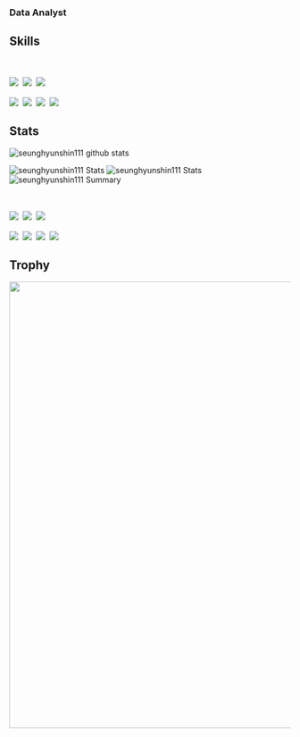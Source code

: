 ### Data Analyst

## Skills
<p align="left">
  <br>
  <br>
  <img src="https://img.shields.io/badge/-Python-092e20?logo=Python&logoColor=white"/>&nbsp
  <img src="https://img.shields.io/badge/-R Project-092e20?logo=R&logoColor=white"/>&nbsp
  <img src="https://img.shields.io/badge/-SQL-092e20?"/>&nbsp
  <br>
  <br>
  <img src="https://img.shields.io/badge/-Git-092e20?logo=Git&logoColor=white"/>&nbsp
  <img src="https://img.shields.io/badge/-Clickhouse-092e20?logo=clickhouse&logoColor=white"/>&nbsp
  <img src="https://img.shields.io/badge/-MySQL-092e20?logo=mysql&logoColor=white"/>&nbsp
  <img src="https://img.shields.io/badge/-Power BI-092e20?logo=Power BI&logoColor=white"/>&nbsp
  <br>
</p>


## Stats
![seunghyunshin111 github stats](https://github-readme-stats.vercel.app/api?username=seunghyunshin111&theme=radical&show_icons=true&count_private=true)

![seunghyunshin111 Stats](https://github-profile-summary-cards.vercel.app/api/cards/repos-per-language?username=seunghyunshin111&theme=solarized_dark)
![seunghyunshin111 Stats](https://github-profile-summary-cards.vercel.app/api/cards/most-commit-language?username=seunghyunshin111&theme=solarized_dark)
![seunghyunshin111 Summary](https://github-profile-summary-cards.vercel.app/api/cards/profile-details?username=seunghyunshin111&theme=solarized_dark)


<p align="left">
  <br>
  <br>
  <img src="https://img.shields.io/badge/-Python-092e20?logo=Python&logoColor=white"/>&nbsp
  <img src="https://img.shields.io/badge/-R Project-092e20?logo=R&logoColor=white"/>&nbsp
  <img src="https://img.shields.io/badge/-SQL-092e20?"/>&nbsp
  <br>
  <br>
  <img src="https://img.shields.io/badge/-Git-092e20?logo=Git&logoColor=white"/>&nbsp
  <img src="https://img.shields.io/badge/-Clickhouse-092e20?logo=clickhouse&logoColor=white"/>&nbsp
  <img src="https://img.shields.io/badge/-MySQL-092e20?logo=mysql&logoColor=white"/>&nbsp
  <img src="https://img.shields.io/badge/-Power BI-092e20?logo=Power BI&logoColor=white"/>&nbsp
  <br>
</p>


## Trophy
<a href="https://github.com/ryo-ma/github-profile-trophy">
  <img width=800 src="https://github-profile-trophy.vercel.app/?username=seunghyunshin111&column=8&theme=radical&no-frame=true&no-bg=true"/>
</a>
